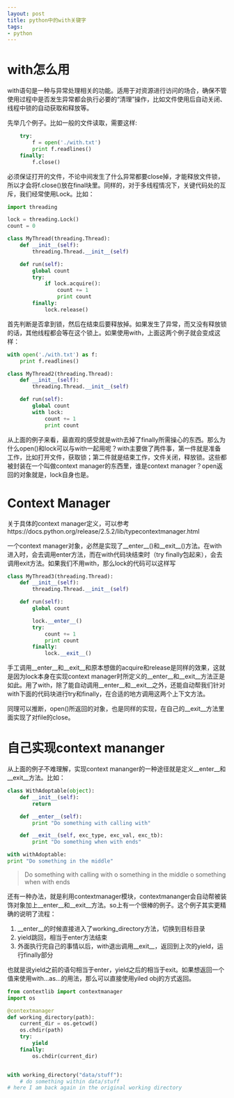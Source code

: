 ```yaml
---
layout: post
title: python中的with关键字
tags:
- python
---
```

# with怎么用
with语句是一种与异常处理相关的功能。适用于对资源进行访问的场合，确保不管使用过程中是否发生异常都会执行必要的“清理”操作，比如文件使用后自动关闭、线程中锁的自动获取和释放等。

先举几个例子。比如一般的文件读取，需要这样:

```python
    try:
        f = open('./with.txt')
        print f.readlines()
    finally:
        f.close()
```

必须保证打开的文件，不论中间发生了什么异常都要close掉，才能释放文件锁，所以才会将f.close()放在final块里。同样的，对于多线程情况下，关键代码处的互斥，我们经常使用Lock。比如：

```python
import threading

lock = threading.Lock()
count = 0

class MyThread(threading.Thread):
    def __init__(self):
        threading.Thread.__init__(self)

    def run(self):
        global count
        try:
            if lock.acquire():
                count += 1
                print count
        finally:
            lock.release()
```

首先判断是否拿到锁，然后在结束后要释放掉。如果发生了异常，而又没有释放锁的话，其他线程都会等在这个锁上。如果使用with，上面这两个例子就会变成这样：

```python
with open('./with.txt') as f:
    print f.readlines()
```

```python
class MyThread2(threading.Thread):
    def __init__(self):
        threading.Thread.__init__(self)

    def run(self):
        global count
        with lock:
            count += 1
            print count
```

从上面的例子来看，最直观的感受就是with去掉了finally所需操心的东西。那么为什么open()和lock可以与with一起用呢？with主要做了两件事，第一件就是准备工作，比如打开文件，获取锁；第二件就是结束工作，文件关闭，释放锁。这些都被封装在一个叫做context manager的东西里，谁是context manager？open返回的对象就是，lock自身也是。

# Context Manager
关于具体的context manager定义，可以参考https://docs.python.org/release/2.5.2/lib/typecontextmanager.html

一个context manager对象，必然是实现了\_\_enter\_\_()和\_\_exit\_\_()方法。在with进入时，会去调用enter方法，而在with代码块结束时（try finally包起来），会去调用exit方法。如果我们不用with，那么lock的代码可以这样写

```python
class MyThread3(threading.Thread):
    def __init__(self):
        threading.Thread.__init__(self)

    def run(self):
        global count

        lock.__enter__()
        try:
            count += 1
            print count
        finally:
            lock.__exit__()
```

手工调用\_\_enter\_\_和\_\_exit\_\_和原本想做的acquire和release是同样的效果，这就是因为lock本身在实现context manager时所定义的\_\_enter\_\_和\_\_exit\_\_方法正是如此。用了with，除了能自动调用\_\_enter\_\_和\_\_exit\_\_之外，还能自动帮我们针对with下面的代码块进行try和finally，在合适的地方调用这两个上下文方法。

同理可以推断，open()所返回的对象，也是同样的实现，在自己的__exit__方法里面实现了对file的close。

# 自己实现context mananger
从上面的例子不难理解，实现context mananger的一种途径就是定义__enter__和__exit__方法。比如：

```python
class WithAdoptable(object):
    def __init__(self):
        return

    def __enter__(self):
        print "Do something with calling with"

    def __exit__(self, exc_type, exc_val, exc_tb):
        print "Do something when with ends"

with withAdoptable:
print "Do something in the middle"
```

>Do something with calling with
 o something in the middle
 o something when with ends

还有一种办法，就是利用contextmanager模块，contextmananger会自动帮被装饰对象加上\_\_enter\_\_和\_\_exit\_\_方法。so上有一个很棒的例子。这个例子其实更精确的说明了流程：
1. \_\_enter\_\_的时候直接进入了working_directory方法，切换到目标目录
2. yield跳回，相当于enter方法结束
3. 外面执行完自己的事情以后，with退出调用\_\_exit\_\_，返回到上次的yield，运行finally部分

也就是说yield之前的语句相当于enter，yield之后的相当于exit。如果想返回一个值来使用with...as...的用法，那么可以直接使用yiled obj的方式返回。

```python
from contextlib import contextmanager
import os

@contextmanager
def working_directory(path):
    current_dir = os.getcwd()
    os.chdir(path)
    try:
        yield
    finally:
        os.chdir(current_dir)


with working_directory("data/stuff"):
    # do something within data/stuff
# here I am back again in the original working directory
```
